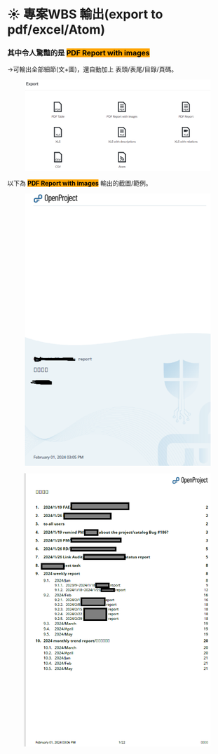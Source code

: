 # ☀ 專案WBS 輸出(export to pdf/excel/Atom)

### 其中令人驚豔的是 <mark style="background-color:orange;">**PDF Report with images**</mark>&#x20;

\->可輸出全部細節(文+圖)，還自動加上 表頭/表尾/目錄/頁碼。

<figure><img src="../.gitbook/assets/image (1) (1).png" alt=""><figcaption></figcaption></figure>



以下為 <mark style="background-color:orange;">**PDF Report with images**</mark>   輸出的截圖/範例。

<figure><img src="../.gitbook/assets/image (1) (1) (1).png" alt=""><figcaption></figcaption></figure>

<figure><img src="../.gitbook/assets/image (2).png" alt=""><figcaption></figcaption></figure>



